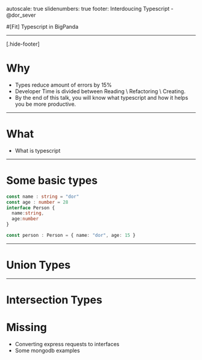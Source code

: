 autoscale: true
slidenumbers: true
footer: Interdoucing Typescript - @dor_sever


#[Fit] Typescript in BigPanda

---

[.hide-footer]

# Why

* Types reduce amount of errors by 15%
* Developer Time is divided between Reading \ Refactoring \ Creating. 
* By the end of this talk, you will know what typescript and how it helps you be more productive.

---

# What

* What is typescript


---


# Some basic types
```typescript
const name : string = "dor"
const age : number = 28
interface Person {
  name:string,
  age:number
}

const person : Person = { name: "dor", age: 15 }
```

---

# Union Types 



---

# Intersection Types





# Missing

* Converting express requests to interfaces
* Some mongodb examples

